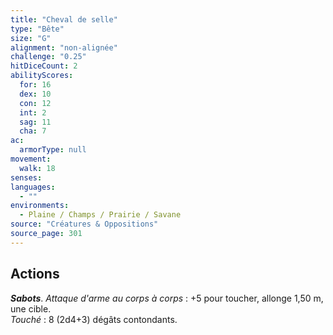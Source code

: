 ```yaml
---
title: "Cheval de selle"
type: "Bête"
size: "G"
alignment: "non-alignée"
challenge: "0.25"
hitDiceCount: 2
abilityScores:
  for: 16
  dex: 10
  con: 12
  int: 2
  sag: 11
  cha: 7
ac: 
  armorType: null
movement: 
  walk: 18
senses: 
languages: 
  - ""
environments:
  - Plaine / Champs / Prairie / Savane
source: "Créatures & Oppositions"
source_page: 301
---
```

## Actions
_**Sabots**_. _Attaque d'arme au corps à corps_ : +5 pour toucher, allonge 1,50 m, une cible.  
_Touché_ : 8 (2d4+3) dégâts contondants.

